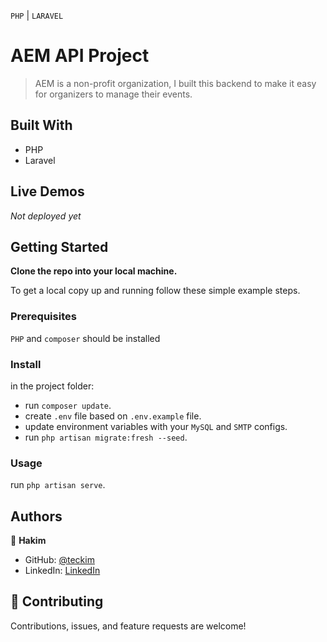 `PHP` | `LARAVEL`<br>

# AEM API Project

> AEM is a non-profit organization, I built this backend to make it easy for organizers to manage their events.

## Built With

- PHP
- Laravel

## Live Demos
_Not deployed yet_

## Getting Started

**Clone the repo into your local machine.**


To get a local copy up and running follow these simple example steps.

### Prerequisites
`PHP` and `composer` should be installed

### Install
in the project folder:
- run `composer update`.
- create `.env` file based on `.env.example` file.
- update environment variables with your `MySQL` and `SMTP` configs.
- run `php artisan migrate:fresh --seed`.

### Usage
run `php artisan serve`.

## Authors

👤 **Hakim**

- GitHub: [@teckim](https://github.com/teckim)
- LinkedIn: [LinkedIn](https://www.linkedin.com/in/baheddi-hakim/)

## 🤝 Contributing

Contributions, issues, and feature requests are welcome!
